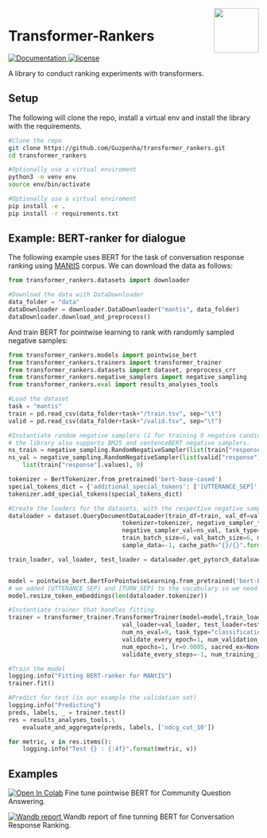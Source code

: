 <img src="https://guzpenha.github.io/transformer_rankers/images/tRankers.png" align="right" height="90px"/>


# Transformer-Rankers
<a href="https://guzpenha.github.io/transformer-rankers-doc/html/index.html">
<img alt="Documentation" src="https://img.shields.io/badge/docs-latest-success.svg">
</a>
<a href="https://github.com/Guzpenha/transformer_rankers/blob/master/LICENSE">
<img alt="license" src="https://img.shields.io/badge/License-MIT-blue.svg">
</a>

A library to conduct ranking experiments with transformers. 


## Setup
The following will clone the repo, install a virtual env and install the library with the requirements.
```bash
#Clone the repo
git clone https://github.com/Guzpenha/transformer_rankers.git
cd transformer_rankers    

#Optionally use a virtual enviroment
python3 -m venv env
source env/bin/activate

#Optionally use a virtual enviroment
pip install -e .
pip install -r requirements.txt
```
## Example: BERT-ranker for dialogue
The following example uses BERT for the task of conversation response ranking using [MANtIS](https://guzpenha.github.io/MANtIS/) corpus. We can download the data as follows:

```python
from transformer_rankers.datasets import downloader

#Download the data with DataDownloader
data_folder = "data"
dataDownloader = downloader.DataDownloader("mantis", data_folder)
dataDownloader.download_and_preprocess()
```
And train BERT for pointwise learning to rank with randomly sampled negative samples:
```python
from transformer_rankers.models import pointwise_bert
from transformer_rankers.trainers import transformer_trainer
from transformer_rankers.datasets import dataset, preprocess_crr
from transformer_rankers.negative_samplers import negative_sampling 
from transformer_rankers.eval import results_analyses_tools

#Load the dataset
task = "mantis"
train = pd.read_csv(data_folder+task+"/train.tsv", sep="\t")
valid = pd.read_csv(data_folder+task+"/valid.tsv", sep="\t")

#Instantiate random negative samplers (1 for training 9 negative candidates for test)
# the library also supports BM25 and sentenceBERT negative samplers.
ns_train = negative_sampling.RandomNegativeSampler(list(train["response"].values), 1)
ns_val = negative_sampling.RandomNegativeSampler(list(valid["response"].values) + \
    list(train["response"].values), 9)

tokenizer = BertTokenizer.from_pretrained('bert-base-cased')
special_tokens_dict = {'additional_special_tokens': ['[UTTERANCE_SEP]', '[TURN_SEP]'] }
tokenizer.add_special_tokens(special_tokens_dict)

#Create the loaders for the datasets, with the respective negative samplers        
dataloader = dataset.QueryDocumentDataLoader(train_df=train, val_df=valid, test_df=valid,
                                tokenizer=tokenizer, negative_sampler_train=ns_train, 
                                negative_sampler_val=ns_val, task_type='classification', 
                                train_batch_size=6, val_batch_size=6, max_seq_len=512, 
                                sample_data=-1, cache_path="{}/{}".format(data_folder, task))

train_loader, val_loader, test_loader = dataloader.get_pytorch_dataloaders()


model = pointwise_bert.BertForPointwiseLearning.from_pretrained('bert-base-cased')
# we added [UTTERANCE_SEP] and [TURN_SEP] to the vocabulary so we need to resize the token embeddings
model.resize_token_embeddings(len(dataloader.tokenizer)) 

#Instantiate trainer that handles fitting.
trainer = transformer_trainer.TransformerTrainer(model=model,train_loader=train_loader,
                                val_loader=val_loader, test_loader=test_loader, 
                                num_ns_eval=9, task_type="classification", tokenizer=tokenizer,
                                validate_every_epoch=1, num_validation_batches=-1,
                                num_epochs=1, lr=0.0005, sacred_ex=None,
                                validate_every_steps=-1, num_training_instances=-1)

#Train the model
logging.info("Fitting BERT-ranker for MANtIS")
trainer.fit()

#Predict for test (in our example the validation set)
logging.info("Predicting")
preds, labels, _ = trainer.test()
res = results_analyses_tools.\
    evaluate_and_aggregate(preds, labels, ['ndcg_cut_10'])

for metric, v in res.items():
    logging.info("Test {} : {:4f}".format(metric, v))
```

## Examples
[![Open In Colab](https://colab.research.google.com/assets/colab-badge.svg)](https://colab.research.google.com/drive/1jKTu8UMpG_eAe8RiPS0De4-FLRd49kRf?usp=sharing) Fine tune pointwise BERT for Community Question Answering.

[![Wandb report](https://img.shields.io/badge/wandb-Open%20report-yellow) ](https://wandb.ai/guz/library-crr-bert-baseline/reports/BERT-ranker-baselines-for-CRR--Vmlldzo0NDcyMzU) Wandb report of fine tunning BERT for Conversation Response Ranking.
